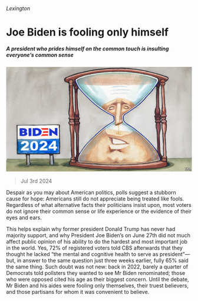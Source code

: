 ###### Lexington

# Joe Biden is fooling only himself 

##### A president who prides himself on the common touch is insulting everyone’s common sense 

![image](images/20240706_USD000.jpg) 

> Jul 3rd 2024 

Despair as you may about American politics, polls suggest a stubborn cause for hope: Americans still do not appreciate being treated like fools. Regardless of what alternative facts their politicians insist upon, most voters do not ignore their common sense or life experience or the evidence of their eyes and ears. 

This helps explain why former president Donald Trump has never had majority support, and why President Joe Biden’s  on June 27th did not much affect public opinion of his ability to do the hardest and most important job in the world. Yes, 72% of registered voters told CBS afterwards that they thought he lacked “the mental and cognitive health to serve as president”—but, in answer to the same question just three weeks earlier, fully 65% said the same thing. Such doubt was not new: back in 2022, barely a quarter of Democrats told pollsters they wanted to see Mr Biden renominated; those who were opposed cited his age as their biggest concern. Until the debate, Mr Biden and his aides were fooling only themselves, their truest believers, and those partisans for whom it was convenient to believe. 

